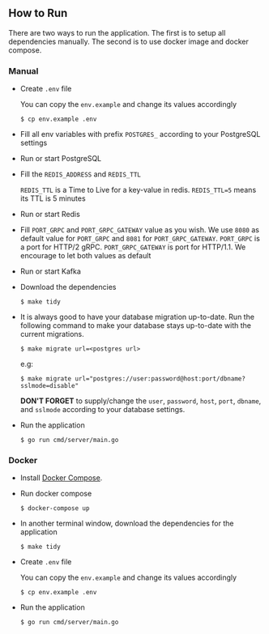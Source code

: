 ## How to Run

There are two ways to run the application. The first is to setup all dependencies manually.
The second is to use docker image and docker compose.

### Manual

- Create `.env` file

    You can copy the `env.example` and change its values accordingly

    ```
    $ cp env.example .env
    ```

- Fill all env variables with prefix `POSTGRES_` according to your PostgreSQL settings

- Run or start PostgreSQL

- Fill the `REDIS_ADDRESS` and `REDIS_TTL`

    `REDIS_TTL` is a Time to Live for a key-value in redis. `REDIS_TTL=5` means its TTL is 5 minutes

- Run or start Redis

- Fill `PORT_GRPC` and `PORT_GRPC_GATEWAY` value as you wish. We use `8080` as default value for `PORT_GRPC` and `8081` for `PORT_GRPC_GATEWAY`.
    `PORT_GRPC` is a port for HTTP/2 gRPC. `PORT_GRPC_GATEWAY` is port for HTTP/1.1.
    We encourage to let both values as default

- Run or start Kafka

- Download the dependencies

    ```
    $ make tidy
    ```

- It is always good to have your database migration up-to-date.
    Run the following command to make your database stays up-to-date with the current migrations.

    ```
    $ make migrate url=<postgres url>
    ```

    e.g:

    ```
    $ make migrate url="postgres://user:password@host:port/dbname?sslmode=disable"
    ```

    **DON'T FORGET** to supply/change the `user`, `password`, `host`, `port`, `dbname`, and `sslmode` according to your database settings.

- Run the application

    ```
    $ go run cmd/server/main.go
    ```

### Docker

- Install [Docker Compose](https://docs.docker.com/compose/).

- Run docker compose

    ```
    $ docker-compose up
    ```

- In another terminal window, download the dependencies for the application

    ```
    $ make tidy
    ```

- Create `.env` file

    You can copy the `env.example` and change its values accordingly

    ```
    $ cp env.example .env
    ```

- Run the application

    ```
    $ go run cmd/server/main.go
    ```